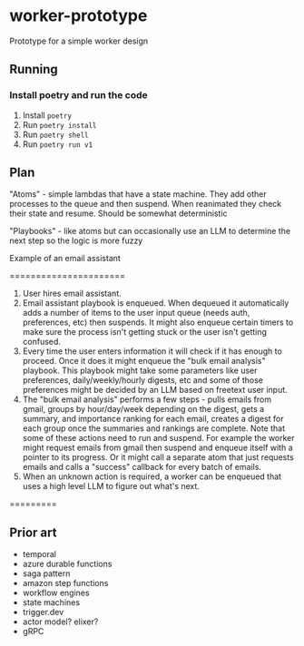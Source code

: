 # worker-prototype

Prototype for a simple worker design

## Running

<!-- ### Install postgres via docker

### Install redis

1. `brew install redis`
2. `brew services start redis` -->

### Install poetry and run the code

1. Install `poetry`
2. Run `poetry install`
3. Run `poetry shell`
4. Run `poetry run v1`

## Plan

"Atoms" - simple lambdas that have a state machine. They add other processes to the queue and then suspend. When reanimated they check their state and resume. Should be somewhat deterministic

"Playbooks" - like atoms but can occasionally use an LLM to determine the next step so the logic is more fuzzy

Example of an email assistant

======================

1. User hires email assistant.
2. Email assistant playbook is enqueued. When dequeued it automatically adds a number of items to the user input queue (needs auth, preferences, etc) then suspends. It might also enqueue certain timers to make sure the process isn't getting stuck or the user isn't getting confused.
3. Every time the user enters information it will check if it has enough to proceed. Once it does it might enqueue the "bulk email analysis" playbook. This playbook might take some parameters like user preferences, daily/weekly/hourly digests, etc and some of those preferences might be decided by an LLM based on freetext user input.
4. The "bulk email analysis" performs a few steps - pulls emails from gmail, groups by hour/day/week depending on the digest, gets a summary, and importance ranking for each email,
   creates a digest for each group once the summaries and rankings are complete. Note that some of these actions need to run and suspend. For example the worker might request emails from gmail then suspend and enqueue itself with a pointer to its progress. Or it might call a separate atom that just requests emails and calls a "success" callback for every batch of emails.
5. When an unknown action is required, a worker can be enqueued that uses a high level LLM to figure out what's next.

=========

## Prior art

- temporal
- azure durable functions
- saga pattern
- amazon step functions
- workflow engines
- state machines
- trigger.dev
- actor model? elixer?
- gRPC
